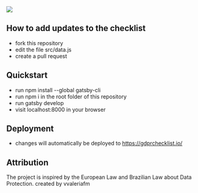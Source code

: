 <img src="https://github.com/GDPRTracker/GDPR-checklist/blob/master/src/images/github.png">

## How to add updates to the checklist

- fork this repository
- edit the file src/data.js
- create a pull request


## Quickstart

- run npm install --global gatsby-cli
- run npm i in the root folder of this repository
- run gatsby develop
- visit localhost:8000 in your browser

## Deployment

- changes will automatically be deployed to https://gdprchecklist.io/

## Attribution

The project is inspired by the European Law and Brazilian Law about Data Protection.
created by vvaleriafm
